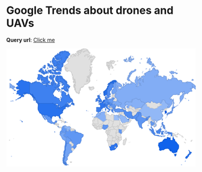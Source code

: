 # Google Trends about drones and UAVs

**Query url**: [Click me](https://trends.google.com/trends/explore?date=all&q=%2Fm%2F0g2bc,uas,dji,drone)

![](./data/svgmap.svg)